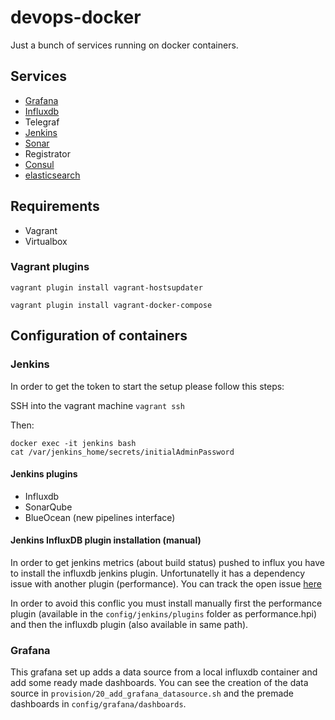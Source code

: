 # devops-docker

Just a bunch of services running on docker containers.

## Services

- [Grafana](local.dev:3000)
- [Influxdb](local.dev:8083)
- Telegraf
- [Jenkins](local.dev:8080)
- [Sonar](local.dev:9000)
- Registrator
- [Consul](local.dev:8500)
- [elasticsearch](local.dev:9200)


## Requirements 

- Vagrant
- Virtualbox

### Vagrant plugins

```
vagrant plugin install vagrant-hostsupdater
```

```
vagrant plugin install vagrant-docker-compose
```

## Configuration of containers

### Jenkins

In order to get the token to start the setup please follow this steps:

SSH into the vagrant machine ````vagrant ssh````

Then:

````
docker exec -it jenkins bash
cat /var/jenkins_home/secrets/initialAdminPassword
````

#### Jenkins plugins

- Influxdb
- SonarQube
- BlueOcean (new pipelines interface)

#### Jenkins InfluxDB plugin installation (manual)

In order to get jenkins metrics (about build status) pushed to influx you have to install the influxdb jenkins plugin. Unfortunatelly it has a dependency issue with another plugin (performance).
You can track the open issue [here](https://issues.jenkins-ci.org/browse/JENKINS-43539?page=com.atlassian.jira.plugin.system.issuetabpanels%3Achangehistory-tabpanel)

In order to avoid this conflic you must install manually first the performance plugin (available in the ````config/jenkins/plugins```` folder as performance.hpi) and then the influxdb plugin (also available in same path).

### Grafana

This grafana set up adds a data source from a local influxdb container and add some ready made dashboards. You can see the creation of the data source in ````provision/20_add_grafana_datasource.sh```` and the premade dashboards in ````config/grafana/dashboards````. 